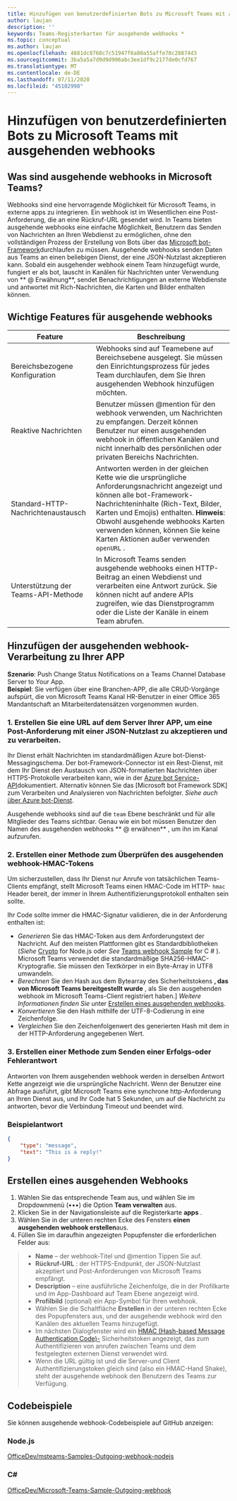 ```yaml
---
title: Hinzufügen von benutzerdefinierten Bots zu Microsoft Teams mit ausgehenden webhooks
author: laujan
description: ''
keywords: Teams-Registerkarten für ausgehende webhooks *
ms.topic: conceptual
ms.author: laujan
ms.openlocfilehash: 4881dc8768c7c51947f6a80a55affe78c28874d3
ms.sourcegitcommit: 3ba5a5a7d9d9d906abc3ee1df9c2177de0cfd767
ms.translationtype: MT
ms.contentlocale: de-DE
ms.lasthandoff: 07/11/2020
ms.locfileid: "45102998"
---
```

# <a name="add-custom-bots-to-microsoft-teams-with-outgoing-webhooks"></a>Hinzufügen von benutzerdefinierten Bots zu Microsoft Teams mit ausgehenden webhooks

## <a name="what-are-outgoing-webhooks-in-teams"></a>Was sind ausgehende webhooks in Microsoft Teams?

Webhooks sind eine hervorragende Möglichkeit für Microsoft Teams, in externe apps zu integrieren. Ein webhook ist im Wesentlichen eine Post-Anforderung, die an eine Rückruf-URL gesendet wird. In Teams bieten ausgehende webhooks eine einfache Möglichkeit, Benutzern das Senden von Nachrichten an Ihren Webdienst zu ermöglichen, ohne den vollständigen Prozess der Erstellung von Bots über das [Microsoft bot-Framework](https://dev.botframework.com/)durchlaufen zu müssen. Ausgehende webhooks senden Daten aus Teams an einen beliebigen Dienst, der eine JSON-Nutzlast akzeptieren kann. Sobald ein ausgehender webhook einem Team hinzugefügt wurde, fungiert er als bot, lauscht in Kanälen für Nachrichten unter Verwendung von ** \@ Erwähnung**, sendet Benachrichtigungen an externe Webdienste und antwortet mit Rich-Nachrichten, die Karten und Bilder enthalten können.

## <a name="outgoing-webhook-key-features"></a>Wichtige Features für ausgehende webhooks

| Feature | Beschreibung |
| ------- | ----------- |
| Bereichsbezogene Konfiguration| Webhooks sind auf Teamebene auf Bereichsebene ausgelegt. Sie müssen den Einrichtungsprozess für jedes Team durchlaufen, dem Sie Ihren ausgehenden Webhook hinzufügen möchten. |
| Reaktive Nachrichten| Benutzer müssen @mention für den webhook verwenden, um Nachrichten zu empfangen. Derzeit können Benutzer nur einen ausgehenden webhook in öffentlichen Kanälen und nicht innerhalb des persönlichen oder privaten Bereichs Nachrichten. |
|Standard-HTTP-Nachrichtenaustausch|Antworten werden in der gleichen Kette wie die ursprüngliche Anforderungsnachricht angezeigt und können alle bot-Framework-Nachrichteninhalte (Rich-Text, Bilder, Karten und Emojis) enthalten. **Hinweis**: Obwohl ausgehende webhooks Karten verwenden können, können Sie keine Karten Aktionen außer verwenden `openURL` .|
| Unterstützung der Teams-API-Methode|In Microsoft Teams senden ausgehende webhooks einen HTTP-Beitrag an einen Webdienst und verarbeiten eine Antwort zurück. Sie können nicht auf andere APIs zugreifen, wie das Dienstprogramm oder die Liste der Kanäle in einem Team abrufen.|

## <a name="adding-outgoing-webhook-processing-to-your-app"></a>Hinzufügen der ausgehenden webhook-Verarbeitung zu Ihrer APP

**Szenario**: Push Change Status Notifications on a Teams Channel Database Server to Your App.  
**Beispiel**: Sie verfügen über eine Branchen-APP, die alle CRUD-Vorgänge aufspürt, die von Microsoft Teams Kanal HR-Benutzer in einer Office 365 Mandantschaft an Mitarbeiterdatensätzen vorgenommen wurden.

### <a name="1-create-a-url-on-your-apps-server-to-accept-and-process-a-post-request-with-a-json-payload"></a>1. Erstellen Sie eine URL auf dem Server Ihrer APP, um eine Post-Anforderung mit einer JSON-Nutzlast zu akzeptieren und zu verarbeiten.

Ihr Dienst erhält Nachrichten im standardmäßigen Azure bot-Dienst-Messagingschema. Der bot-Framework-Connector ist ein Rest-Dienst, mit dem Ihr Dienst den Austausch von JSON-formatierten Nachrichten über HTTPS-Protokolle verarbeiten kann, wie in der [Azure bot Service-API](/bot-framework/rest-api/bot-framework-rest-connector-api-reference)dokumentiert. Alternativ können Sie das [Microsoft bot Framework SDK] zum Verarbeiten und Analysieren von Nachrichten befolgter. *Siehe auch*  [über Azure bot-Dienst](/azure/bot-service/bot-service-overview-introduction?view=azure-bot-service-4.0).

Ausgehende webhooks sind auf die `team` Ebene beschränkt und für alle Mitglieder des Teams sichtbar. Genau wie ein bot müssen Benutzer den Namen des ausgehenden webhooks ** \@ erwähnen** , um ihn im Kanal aufzurufen.

### <a name="2-create-a-method-to-verify-the-outgoing-webhook-hmac-token"></a>2. Erstellen einer Methode zum Überprüfen des ausgehenden webhook-HMAC-Tokens

Um sicherzustellen, dass Ihr Dienst nur Anrufe von tatsächlichen Teams-Clients empfängt, stellt Microsoft Teams einen HMAC-Code im HTTP- `hmac` Header bereit, der immer in Ihrem Authentifizierungsprotokoll enthalten sein sollte.

Ihr Code sollte immer die HMAC-Signatur validieren, die in der Anforderung enthalten ist:

* *Generieren* Sie das HMAC-Token aus dem Anforderungstext der Nachricht. Auf den meisten Plattformen gibt es Standardbibliotheken (*Siehe* [Crypto](https://nodejs.org/api/crypto.html#crypto_crypto) for Node.js oder *See* [Teams webhook Sample](https://github.com/OfficeDev/microsoft-teams-sample-outgoing-webhook/blob/23eb61da5a18634d51c5247944843da9abed01b6/WebhookSampleBot/Models/AuthProvider.cs) for C \# ). Microsoft Teams verwendet die standardmäßige SHA256-HMAC-Kryptografie. Sie müssen den Textkörper in ein Byte-Array in UTF8 umwandeln.
* *Berechnen* Sie den Hash aus dem Bytearray des Sicherheitstokens **, das von Microsoft Teams bereitgestellt wurde** , als Sie den ausgehenden webhook im Microsoft Teams-Client registriert haben.] *Weitere Informationen finden Sie* unter [Erstellen eines ausgehenden webhooks](#create-an-outgoing-webhook).
* *Konvertieren* Sie den Hash mithilfe der UTF-8-Codierung in eine Zeichenfolge.
* *Vergleichen* Sie den Zeichenfolgenwert des generierten Hash mit dem in der HTTP-Anforderung angegebenen Wert.

### <a name="3-create-a-method-to-send-a-success-or-failure-response"></a>3. Erstellen einer Methode zum Senden einer Erfolgs-oder Fehlerantwort

Antworten von Ihrem ausgehenden webhook werden in derselben Antwort Kette angezeigt wie die ursprüngliche Nachricht. Wenn der Benutzer eine Abfrage ausführt, gibt Microsoft Teams eine synchrone http-Anforderung an Ihren Dienst aus, und Ihr Code hat 5 Sekunden, um auf die Nachricht zu antworten, bevor die Verbindung Timeout und beendet wird.

### <a name="example-response"></a>Beispielantwort

```json
{
    "type": "message",
    "text": "This is a reply!"
}
```

## <a name="create-an-outgoing-webhook"></a>Erstellen eines ausgehenden Webhooks

1. Wählen Sie das entsprechende Team aus, und wählen Sie im Dropdownmenü (&#8226;&#8226;&#8226;) die Option **Team verwalten** aus.
1. Klicken Sie in der Navigationsleiste auf die Registerkarte **apps** .
1. Wählen Sie in der unteren rechten Ecke des Fensters **einen ausgehenden webhook erstellen**aus.
1. Füllen Sie im daraufhin angezeigten Popupfenster die erforderlichen Felder aus:

>* **Name** – der webhook-Titel und @mention Tippen Sie auf.
>* **Rückruf-URL** : der HTTPS-Endpunkt, der JSON-Nutzlast akzeptiert und Post-Anforderungen von Microsoft Teams empfängt.
>* **Description** – eine ausführliche Zeichenfolge, die in der Profilkarte und im App-Dashboard auf Team Ebene angezeigt wird.
>* **Profilbild** (optional) ein App-Symbol für Ihren webhook.
>* Wählen Sie die Schaltfläche **Erstellen** in der unteren rechten Ecke des Popupfensters aus, und der ausgehende webhook wird den Kanälen des aktuellen Teams hinzugefügt.
>* Im nächsten Dialogfenster wird ein [HMAC (Hash-based Message Authentication Code)-](https://security.stackexchange.com/questions/20129/how-and-when-do-i-use-hmac/20301) Sicherheitstoken angezeigt, das zum Authentifizieren von anrufen zwischen Teams und dem festgelegten externen Dienst verwendet wird.
>* Wenn die URL gültig ist und die Server-und Client Authentifizierungstoken gleich sind (also ein HMAC-Hand Shake), steht der ausgehende webhook den Benutzern des Teams zur Verfügung.

## <a name="code-samples"></a>Codebeispiele

Sie können ausgehende webhook-Codebeispiele auf GitHub anzeigen:

### <a name="nodejs"></a>Node.js

[OfficeDev/msteams-Samples-Outgoing-webhook-nodejs](https://github.com/OfficeDev/msteams-samples-outgoing-webhook-nodejs)

### <a name="c"></a>C\#

[OfficeDev/Microsoft-Teams-Sample-Outgoing-webhook](https://github.com/OfficeDev/microsoft-teams-sample-outgoing-webhook)
